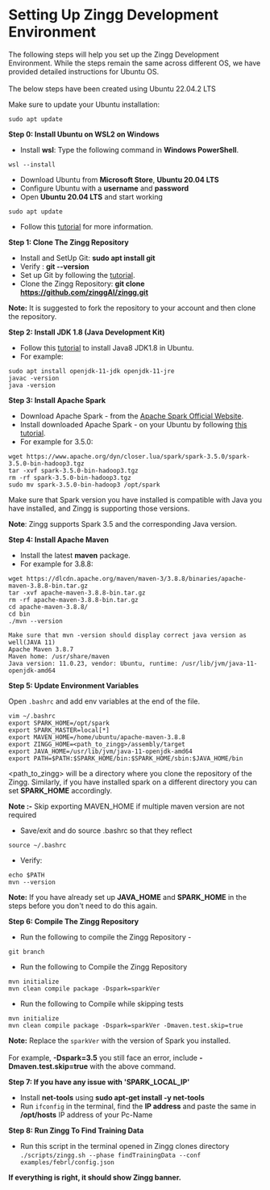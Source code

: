 # Setting Up Zingg Development Environment

The following steps will help you set up the Zingg Development Environment. While the steps remain the same across different OS, we have provided detailed instructions for Ubuntu OS. \
\
The below steps have been created using Ubuntu 22.04.2 LTS

Make sure to update your Ubuntu installation:

`sudo apt update`

**Step 0: Install Ubuntu on WSL2 on Windows**

* Install **wsl**: Type the following command in **Windows PowerShell**.

```
wsl --install
```

* Download Ubuntu from **Microsoft Store**, **Ubuntu 20.04 LTS**
* Configure Ubuntu with a **username** and **password**
* Open **Ubuntu 20.04 LTS** and start working

```
sudo apt update
```

* Follow this [tutorial](https://ubuntu.com/tutorials/install-ubuntu-on-wsl2-on-windows-10#1-overview) for more information.

**Step 1: Clone The Zingg Repository**

* Install and SetUp Git: **sudo apt install git**
* Verify : **git --version**
* Set up Git by following the [tutorial](https://www.digitalocean.com/community/tutorials/how-to-install-git-on-ubuntu-20-04).
* Clone the Zingg Repository: **git clone https://github.com/zinggAI/zingg.git**

**Note:** It is suggested to fork the repository to your account and then clone the repository.

**Step 2: Install JDK 1.8 (Java Development Kit)**

* Follow this [tutorial](https://linuxize.com/post/install-java-on-ubuntu-20-04/) to install Java8 JDK1.8 in Ubuntu.
* For example:

```
sudo apt install openjdk-11-jdk openjdk-11-jre
javac -version
java -version
```

**Step 3: Install Apache Spark**

* Download Apache Spark - from the [Apache Spark Official Website](https://spark.apache.org/downloads.html).
* Install downloaded Apache Spark - on your Ubuntu by following [this tutorial](https://computingforgeeks.com/how-to-install-apache-spark-on-ubuntu-debian/).
* For example for 3.5.0:

```
wget https://www.apache.org/dyn/closer.lua/spark/spark-3.5.0/spark-3.5.0-bin-hadoop3.tgz
tar -xvf spark-3.5.0-bin-hadoop3.tgz
rm -rf spark-3.5.0-bin-hadoop3.tgz
sudo mv spark-3.5.0-bin-hadoop3 /opt/spark
```

Make sure that Spark version you have installed is compatible with Java you have installed, and Zingg is supporting those versions.

**Note**: Zingg supports Spark 3.5 and the corresponding Java version.

**Step 4: Install Apache Maven**

* Install the latest **maven** package.
* For example for 3.8.8:

```
wget https://dlcdn.apache.org/maven/maven-3/3.8.8/binaries/apache-maven-3.8.8-bin.tar.gz
tar -xvf apache-maven-3.8.8-bin.tar.gz 
rm -rf apache-maven-3.8.8-bin.tar.gz 
cd apache-maven-3.8.8/
cd bin
./mvn --version

Make sure that mvn -version should display correct java version as well(JAVA 11)
Apache Maven 3.8.7
Maven home: /usr/share/maven
Java version: 11.0.23, vendor: Ubuntu, runtime: /usr/lib/jvm/java-11-openjdk-amd64
```

**Step 5: Update Environment Variables**

Open `.bashrc` and add env variables at the end of the file.

```
vim ~/.bashrc
export SPARK_HOME=/opt/spark
export SPARK_MASTER=local[*]
export MAVEN_HOME=/home/ubuntu/apache-maven-3.8.8
export ZINGG_HOME=<path_to_zingg>/assembly/target
export JAVA_HOME=/usr/lib/jvm/java-11-openjdk-amd64
export PATH=$PATH:$SPARK_HOME/bin:$SPARK_HOME/sbin:$JAVA_HOME/bin

```
\<path\_to\_zingg> will be a directory where you clone the repository of the Zingg. Similarly, if you have installed spark on a different directory you can set **SPARK\_HOME** accordingly.

**Note :-** Skip exporting MAVEN_HOME if multiple maven version are not required

* Save/exit and do source .bashrc so that they reflect
```
source ~/.bashrc
```

* Verify:
```
echo $PATH
mvn --version

```

**Note:** If you have already set up **JAVA\_HOME** and **SPARK\_HOME** in the steps before you don't need to do this again.

**Step 6: Compile The Zingg Repository**

* Run the following to compile the Zingg Repository -

```
git branch

```

* Run the following to Compile the Zingg Repository
```
mvn initialize
mvn clean compile package -Dspark=sparkVer
```

* Run the following to Compile while skipping tests
```
mvn initialize
mvn clean compile package -Dspark=sparkVer -Dmaven.test.skip=true
```

**Note:** Replace the `sparkVer` with the version of Spark you installed. \
\
For example, **-Dspark=3.5** you still face an error, include **-Dmaven.test.skip=true** with the above command.


**Step 7: If you have any issue with 'SPARK\_LOCAL\_IP'**

* Install **net-tools** using **sudo apt-get install -y net-tools**
* Run `ifconfig` in the terminal, find the **IP address** and paste the same in **/opt/hosts** IP address of your Pc-Name

**Step 8: Run Zingg To Find Training Data**

* Run this script in the terminal opened in Zingg clones directory `./scripts/zingg.sh --phase findTrainingData --conf examples/febrl/config.json`

**If everything is right, it should show Zingg banner.**
